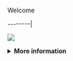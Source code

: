 Welcome

--------|

![](https://media.tenor.com/iVCiM9W7cvYAAAAd/welcome.gif)

<details>

  <summary><b>More information</b></summary>

  

#### ★ Social Accounts ★

<a href="https://www.facebook.com/Denventa.Xayonara.Team.UnlimitedARMY"><img src="https://raw.githubusercontent.com/Dumai-991/Dumai-991/main/Image/images.png" alt="alt text" width="75" height="75"></a>  

# ✭ ELIT-FACEBOOK 

### Multi Brute Force Facebook

  

### • - Made With [ Rochmat Basuki (RozhBasXYZ) ]

### • - Developer : Denventa

  

### ⇨  Fitur Login

```

[✯] Login Cookies   

```

### ⇨  Install Script Di Termux

```python

termux-setup-storage

termux-change-repo

pkg update && pkg upgrade

```

```python

termux-change-repo

rm -rf $HOME/Elit

pkg update && pkg upgrade -y

pkg install python git -y

pkg install python-pip

git clone https://github.com/Itsmeafriliyan/Elit

cd Elit

git pull

pip3 install -r requirements.txt

```

* **Untuk Jalankan Script Bisa DiKetik :(To run the script, you can type:)**

* ```python run.py```

* **Untuk Stop Script Tekan : (To Stop Script Press :)**

* ```CTRL + Z```

** JANGAN LUPA KASIH BINTANG **

** DON'T FORGET TO GIVE STARS **

</details>

